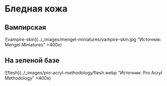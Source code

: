 # Бледная кожа

## Вампирская

![vampire-skin](../_images/mengel-miniatures/vampire-skin.jpg "Источник: Mengel Miniatures" =400x)

## На зеленой базе

![flesh](../_images/pro-acryl-methodology/flesh.webp "Источник: Pro Acryl Methodology" =400x)
